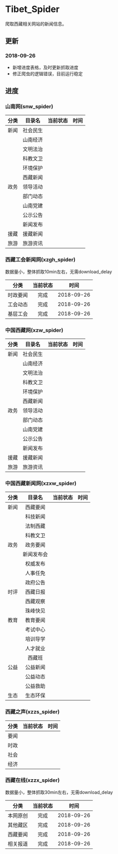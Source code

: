 # Tibet_Spider
爬取西藏相关网站的新闻信息。
## 更新
### 2018-09-26
* 新增进度表格，及时更新抓取进度
* 修正爬虫的逻辑错误，目前运行稳定
## 进度
### 山南网(snw_spider)

| 分类 | 目录名 | 当前状态 | 时间 |
| :---: | :---: | :---: | :--: |
| 新闻 | 社会民生 |   |    |
|     | 山南经济 |   |    |
|     | 文明法治 |   |    |
|     | 科教文卫 |   |    |
|     | 环境保护 |   |    |
|     | 西藏新闻 |   |    |
| 政务 | 领导活动 |   |    |
|     | 部门动态 |   |    |
|     | 山南党建 |   |    |
|     | 公示公告 |   |    |
|     | 新闻发布 |   |    |
| 援藏 | 援藏新闻 |   |    |
| 旅游 | 旅游资讯 |   |    |

### 西藏工会新闻网(xzgh_spider)
数据量小，整体抓取10min左右，无需download_delay

| 分类 | 当前状态 | 时间 |
| :---: | :------: | :------: |
| 时政要闻 | 完成 | 2018-09-26 |
| 工会动态 | 完成 | 2018-09-26 |
| 基层工会 | 完成 | 2018-09-26 |

### 中国西藏网(xzw_spider)

| 分类 | 目录名 | 当前状态 | 时间 |
| :---: | :---: | :---: | :--: |
| 新闻 | 社会民生 |   |    |
|     | 山南经济 |   |    |
|     | 文明法治 |   |    |
|     | 科教文卫 |   |    |
|     | 环境保护 |   |    |
|     | 西藏新闻 |   |    |
| 政务 | 领导活动 |   |    |
|     | 部门动态 |   |    |
|     | 山南党建 |   |    |
|     | 公示公告 |   |    |
|     | 新闻发布 |   |    |
| 援藏 | 援藏新闻 |   |    |
| 旅游 | 旅游资讯 |   |    |

### 中国西藏新闻网(xzxw_spider)

| 分类 | 目录名 | 当前状态 | 时间 |
| :---: | :---: | :---: | :--: |
| 新闻 | 西藏要闻 |   |    |
|     | 科技新闻 |   |    |
|     | 法制西藏 |   |    |
|     | 科教文卫 |   |    |
| 政务 | 政务要闻 |   |    |
|     | 新闻发布会 |   |    |
|     | 权威发布 |   |    |
|     | 人事任免 |   |    |
|     | 政府公告 |   |    |
| 时评 | 西藏日报 |   |    |
|     | 西藏观察 |   |    |
|     | 珠峰快见 |   |    |
| 教育 | 教育要闻 |   |    |
|     | 考试中心 |   |    |
|     | 培训导学 |   |    |
|     | 人才就业 |   |    |
|     | 西藏班 |   |    |
| 公益 | 公益新闻 |   |    |
|     | 公益动态 |   |    |
|     | 公益救助 |   |    |
| 生态 | 生态环保 |   |    |

### 西藏之声(xzzs_spider)

| 分类 | 当前状态 | 时间 |
| :---: | :---: | :--: |
| 要闻 |   |    |
| 时政 |   |    |
| 社会 |   |    |
| 经济 |   |    |

### 西藏在线(xzzx_spider)
数据量小，整体抓取30min左右，无需download_delay

| 分类 | 当前状态 | 时间 |
| :---: | :---: | :--: |
| 本网原创 | 完成 | 2018-09-26 |
| 其他藏区 | 完成 | 2018-09-26 |
| 西藏要闻 | 完成 | 2018-09-26 |
| 相关报道 | 完成 | 2018-09-26 |